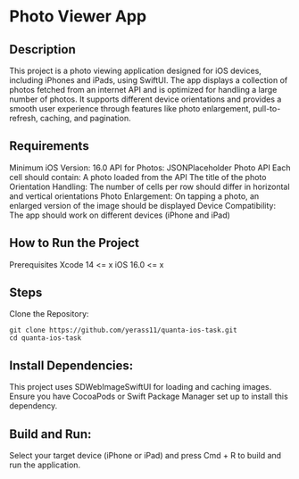 # Photo Viewer App

## Description

This project is a photo viewing application designed for iOS devices, including iPhones and iPads, using SwiftUI. The app displays a collection of photos fetched from an internet API and is optimized for handling a large number of photos. It supports different device orientations and provides a smooth user experience through features like photo enlargement, pull-to-refresh, caching, and pagination.

## Requirements

Minimum iOS Version: 16.0
API for Photos: JSONPlaceholder Photo API
Each cell should contain:
A photo loaded from the API
The title of the photo
Orientation Handling:
The number of cells per row should differ in horizontal and vertical orientations
Photo Enlargement:
On tapping a photo, an enlarged version of the image should be displayed
Device Compatibility:
The app should work on different devices (iPhone and iPad)

## How to Run the Project

Prerequisites
Xcode 14 <= x
iOS 16.0 <= x

## Steps
Clone the Repository:
```
git clone https://github.com/yerass11/quanta-ios-task.git
cd quanta-ios-task
```

## Install Dependencies:

This project uses SDWebImageSwiftUI for loading and caching images. Ensure you have CocoaPods or Swift Package Manager set up to install this dependency.

## Build and Run:

Select your target device (iPhone or iPad) and press Cmd + R to build and run the application.
